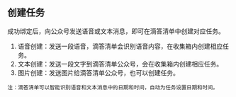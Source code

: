 ## 创建任务

成功绑定后，向公众号发送语音或文本消息，即可在滴答清单中创建对应任务。

1. 语音创建：发送一段语音，滴答清单会识别语音内容，在收集箱内创建相应任务。  
2. 文本创建：发送一段文字到滴答清单公众号，会在收集箱内创建相应任务。  
3. 图片创建：发送图片给滴答清单公众号，也可以创建任务。

`注：滴答清单可以智能识别语音和文本消息中的日期和时间，自动为任务设置日期和时间。`



